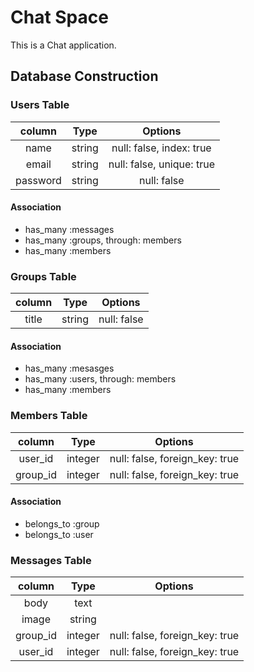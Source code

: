 # Chat Space

  This is a Chat application.


## Database Construction

### Users Table

| column | Type | Options |
|:------:|:----:|:-------:|
|name|string|null: false, index: true|
|email|string|null: false, unique: true|
|password|string|null: false |

#### Association
- has_many :messages
- has_many :groups, through: members
- has_many :members


### Groups Table

| column | Type | Options |
|:------:|:----:|:-------:|
|title|string|null: false|

#### Association
- has_many :mesasges
- has_many :users, through: members
- has_many :members


### Members Table
| column | Type | Options |
|:------:|:----:|:-------:|
|user_id|integer|null: false, foreign_key: true|
|group_id|integer|null: false, foreign_key: true|

#### Association
- belongs_to :group
- belongs_to :user


### Messages Table
| column | Type | Options |
|:------:|:----:|:-------:|
|body|text|
|image|string|
|group_id|integer|null: false, foreign_key: true|
|user_id|integer|null: false, foreign_key: true|


